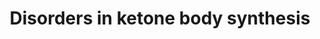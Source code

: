 ---
annotations:
- id: PW:0002323
  parent: disease pathway
  type: Pathway Ontology
  value: 3-hydroxy-3-methylglutaryl-CoA lyase deficiency pathway
- id: DOID:14723
  parent: genetic disease
  type: Disease Ontology
  value: beta-ketothiolase deficiency
- id: PW:0000002
  parent: classic metabolic pathway
  type: Pathway Ontology
  value: classic metabolic pathway
- id: CL:0000003
  parent: native cell
  type: Cell Type Ontology
  value: native cell
- id: PW:0000069
  parent: classic metabolic pathway
  type: Pathway Ontology
  value: ketone bodies metabolic pathway
- id: PW:0000013
  parent: disease pathway
  type: Pathway Ontology
  value: disease pathway
- id: PW:0000058
  parent: classic metabolic pathway
  type: Pathway Ontology
  value: fatty acid metabolic pathway
- id: PW:0000026
  parent: classic metabolic pathway
  type: Pathway Ontology
  value: citric acid cycle pathway
authors:
- SamDrabbe
- AmauryPelzer
- DeSl
- Egonw
- Larsgw
communities:
- RareDiseases
description: 'Ketone bodies, acetoacetate and (beta)3-hydroxybutyric acid, are produced
  in times of hunger/starvation. The compounds are water-soluble (and also include
  the spontaneous breakdown product of acetoacetate, acetone). All ketone bodies are
  by-products when fatty acids are broken down for energy in the liver and kidneys,
  and used as energy source for the heart and brain.  Ketogenesis can be impeded by
  inborn errors of metabolism such as Methylacetoacetyl-CoA thiolase deficiency, 3-hydroxy-3-methylglutaryl-CoA
  synthase deficiency and 3-hydroxy-3-methylglutaryl-CoA lyase deficiency.  In this
  pathway ketogenesis is visualised and linked to the different diseases. Ketogenesis
  can derive from leucine metabolism and fatty acid beta-oxidation and happens in
  the mitochondria. The enzymes ACAT1, HMGCS2, HMGCL and BDH1 play an important role
  during this proces.  This pathway is based on chapter 23 of the book of Blau et
  al. (ISBN 3642403360 (978-3642403361)), Figures 23.1 and 23.2.  For the ketolysis
  pathway see: [https://www.wikipathways.org/index.php/Pathway:WP5195 WP5195] '
last-edited: 2023-02-01
organisms:
- Homo sapiens
redirect_from:
- /index.php/Pathway:WP5175
- /instance/WP5175
- /instance/WP5175_r125326
revision: r125326
schema-jsonld:
- '@context': https://schema.org/
  '@id': https://wikipathways.github.io/pathways/WP5175.html
  '@type': Dataset
  creator:
    '@type': Organization
    name: WikiPathways
  description: 'Ketone bodies, acetoacetate and (beta)3-hydroxybutyric acid, are produced
    in times of hunger/starvation. The compounds are water-soluble (and also include
    the spontaneous breakdown product of acetoacetate, acetone). All ketone bodies
    are by-products when fatty acids are broken down for energy in the liver and kidneys,
    and used as energy source for the heart and brain.  Ketogenesis can be impeded
    by inborn errors of metabolism such as Methylacetoacetyl-CoA thiolase deficiency,
    3-hydroxy-3-methylglutaryl-CoA synthase deficiency and 3-hydroxy-3-methylglutaryl-CoA
    lyase deficiency.  In this pathway ketogenesis is visualised and linked to the
    different diseases. Ketogenesis can derive from leucine metabolism and fatty acid
    beta-oxidation and happens in the mitochondria. The enzymes ACAT1, HMGCS2, HMGCL
    and BDH1 play an important role during this proces.  This pathway is based on
    chapter 23 of the book of Blau et al. (ISBN 3642403360 (978-3642403361)), Figures
    23.1 and 23.2.  For the ketolysis pathway see: [https://www.wikipathways.org/index.php/Pathway:WP5195
    WP5195] '
  keywords:
  - 3-hydroxy-3-methylglutaryl-coenzyme A
  - 3-hydroxybutyric acid
  - ACAT1
  - Acetoacetyl-CoA
  - Acetyl-CoA
  - BDH1
  - Carbon Dioxide
  - CoASH
  - Coenzym A
  - H+
  - HMGCL
  - HMGCS2
  - Leucine
  - NAD+
  - NADH
  - OXCT1
  - acetoacetate
  - acetone
  - fatty acids
  license: CC0
  name: Disorders in ketone body synthesis
seo: CreativeWork
title: Disorders in ketone body synthesis
wpid: WP5175
---